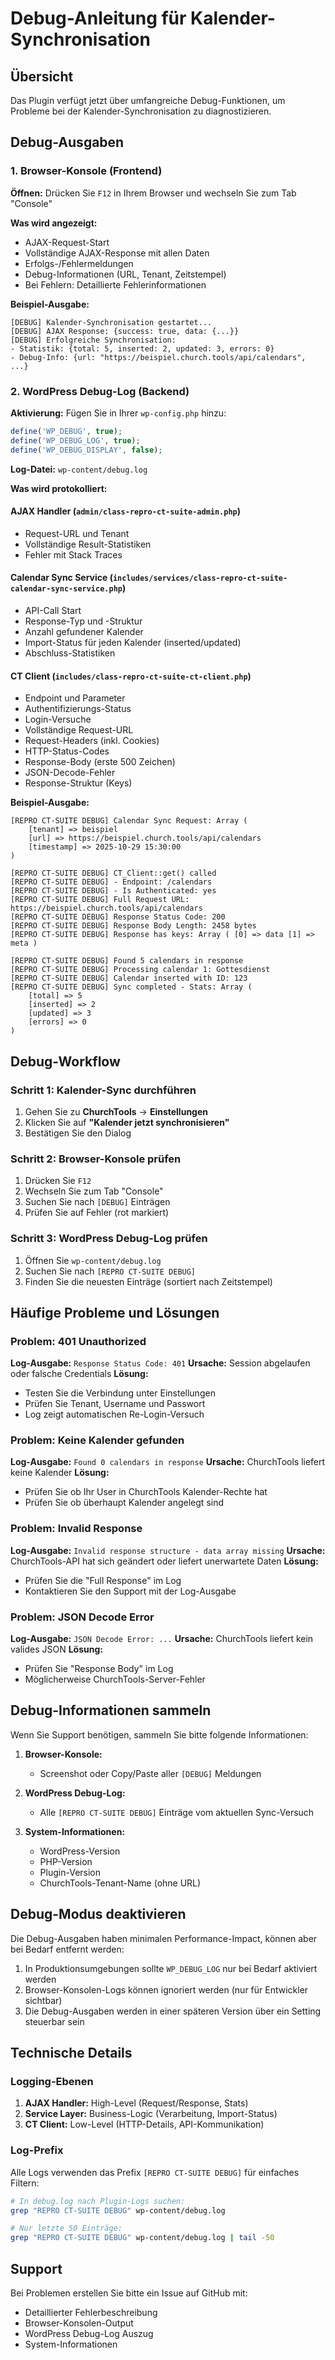 # Debug-Anleitung für Kalender-Synchronisation

## Übersicht

Das Plugin verfügt jetzt über umfangreiche Debug-Funktionen, um Probleme bei der Kalender-Synchronisation zu diagnostizieren.

## Debug-Ausgaben

### 1. Browser-Konsole (Frontend)

**Öffnen:** Drücken Sie `F12` in Ihrem Browser und wechseln Sie zum Tab "Console"

**Was wird angezeigt:**
- AJAX-Request-Start
- Vollständige AJAX-Response mit allen Daten
- Erfolgs-/Fehlermeldungen
- Debug-Informationen (URL, Tenant, Zeitstempel)
- Bei Fehlern: Detaillierte Fehlerinformationen

**Beispiel-Ausgabe:**
```
[DEBUG] Kalender-Synchronisation gestartet...
[DEBUG] AJAX Response: {success: true, data: {...}}
[DEBUG] Erfolgreiche Synchronisation:
- Statistik: {total: 5, inserted: 2, updated: 3, errors: 0}
- Debug-Info: {url: "https://beispiel.church.tools/api/calendars", ...}
```

### 2. WordPress Debug-Log (Backend)

**Aktivierung:** Fügen Sie in Ihrer `wp-config.php` hinzu:
```php
define('WP_DEBUG', true);
define('WP_DEBUG_LOG', true);
define('WP_DEBUG_DISPLAY', false);
```

**Log-Datei:** `wp-content/debug.log`

**Was wird protokolliert:**

#### AJAX Handler (`admin/class-repro-ct-suite-admin.php`)
- Request-URL und Tenant
- Vollständige Result-Statistiken
- Fehler mit Stack Traces

#### Calendar Sync Service (`includes/services/class-repro-ct-suite-calendar-sync-service.php`)
- API-Call Start
- Response-Typ und -Struktur
- Anzahl gefundener Kalender
- Import-Status für jeden Kalender (inserted/updated)
- Abschluss-Statistiken

#### CT Client (`includes/class-repro-ct-suite-ct-client.php`)
- Endpoint und Parameter
- Authentifizierungs-Status
- Login-Versuche
- Vollständige Request-URL
- Request-Headers (inkl. Cookies)
- HTTP-Status-Codes
- Response-Body (erste 500 Zeichen)
- JSON-Decode-Fehler
- Response-Struktur (Keys)

**Beispiel-Ausgabe:**
```
[REPRO CT-SUITE DEBUG] Calendar Sync Request: Array (
    [tenant] => beispiel
    [url] => https://beispiel.church.tools/api/calendars
    [timestamp] => 2025-10-29 15:30:00
)

[REPRO CT-SUITE DEBUG] CT_Client::get() called
[REPRO CT-SUITE DEBUG] - Endpoint: /calendars
[REPRO CT-SUITE DEBUG] - Is Authenticated: yes
[REPRO CT-SUITE DEBUG] Full Request URL: https://beispiel.church.tools/api/calendars
[REPRO CT-SUITE DEBUG] Response Status Code: 200
[REPRO CT-SUITE DEBUG] Response Body Length: 2458 bytes
[REPRO CT-SUITE DEBUG] Response has keys: Array ( [0] => data [1] => meta )

[REPRO CT-SUITE DEBUG] Found 5 calendars in response
[REPRO CT-SUITE DEBUG] Processing calendar 1: Gottesdienst
[REPRO CT-SUITE DEBUG] Calendar inserted with ID: 123
[REPRO CT-SUITE DEBUG] Sync completed - Stats: Array (
    [total] => 5
    [inserted] => 2
    [updated] => 3
    [errors] => 0
)
```

## Debug-Workflow

### Schritt 1: Kalender-Sync durchführen
1. Gehen Sie zu **ChurchTools** → **Einstellungen**
2. Klicken Sie auf **"Kalender jetzt synchronisieren"**
3. Bestätigen Sie den Dialog

### Schritt 2: Browser-Konsole prüfen
1. Drücken Sie `F12`
2. Wechseln Sie zum Tab "Console"
3. Suchen Sie nach `[DEBUG]` Einträgen
4. Prüfen Sie auf Fehler (rot markiert)

### Schritt 3: WordPress Debug-Log prüfen
1. Öffnen Sie `wp-content/debug.log`
2. Suchen Sie nach `[REPRO CT-SUITE DEBUG]`
3. Finden Sie die neuesten Einträge (sortiert nach Zeitstempel)

## Häufige Probleme und Lösungen

### Problem: 401 Unauthorized
**Log-Ausgabe:** `Response Status Code: 401`
**Ursache:** Session abgelaufen oder falsche Credentials
**Lösung:** 
- Testen Sie die Verbindung unter Einstellungen
- Prüfen Sie Tenant, Username und Passwort
- Log zeigt automatischen Re-Login-Versuch

### Problem: Keine Kalender gefunden
**Log-Ausgabe:** `Found 0 calendars in response`
**Ursache:** ChurchTools liefert keine Kalender
**Lösung:**
- Prüfen Sie ob Ihr User in ChurchTools Kalender-Rechte hat
- Prüfen Sie ob überhaupt Kalender angelegt sind

### Problem: Invalid Response
**Log-Ausgabe:** `Invalid response structure - data array missing`
**Ursache:** ChurchTools-API hat sich geändert oder liefert unerwartete Daten
**Lösung:**
- Prüfen Sie die "Full Response" im Log
- Kontaktieren Sie den Support mit der Log-Ausgabe

### Problem: JSON Decode Error
**Log-Ausgabe:** `JSON Decode Error: ...`
**Ursache:** ChurchTools liefert kein valides JSON
**Lösung:**
- Prüfen Sie "Response Body" im Log
- Möglicherweise ChurchTools-Server-Fehler

## Debug-Informationen sammeln

Wenn Sie Support benötigen, sammeln Sie bitte folgende Informationen:

1. **Browser-Konsole:**
   - Screenshot oder Copy/Paste aller `[DEBUG]` Meldungen

2. **WordPress Debug-Log:**
   - Alle `[REPRO CT-SUITE DEBUG]` Einträge vom aktuellen Sync-Versuch

3. **System-Informationen:**
   - WordPress-Version
   - PHP-Version
   - Plugin-Version
   - ChurchTools-Tenant-Name (ohne URL)

## Debug-Modus deaktivieren

Die Debug-Ausgaben haben minimalen Performance-Impact, können aber bei Bedarf entfernt werden:

1. In Produktionsumgebungen sollte `WP_DEBUG_LOG` nur bei Bedarf aktiviert werden
2. Browser-Konsolen-Logs können ignoriert werden (nur für Entwickler sichtbar)
3. Die Debug-Ausgaben werden in einer späteren Version über ein Setting steuerbar sein

## Technische Details

### Logging-Ebenen

1. **AJAX Handler:** High-Level (Request/Response, Stats)
2. **Service Layer:** Business-Logic (Verarbeitung, Import-Status)
3. **CT Client:** Low-Level (HTTP-Details, API-Kommunikation)

### Log-Prefix

Alle Logs verwenden das Prefix `[REPRO CT-SUITE DEBUG]` für einfaches Filtern:

```bash
# In debug.log nach Plugin-Logs suchen:
grep "REPRO CT-SUITE DEBUG" wp-content/debug.log

# Nur letzte 50 Einträge:
grep "REPRO CT-SUITE DEBUG" wp-content/debug.log | tail -50
```

## Support

Bei Problemen erstellen Sie bitte ein Issue auf GitHub mit:
- Detaillierter Fehlerbeschreibung
- Browser-Konsolen-Output
- WordPress Debug-Log Auszug
- System-Informationen
